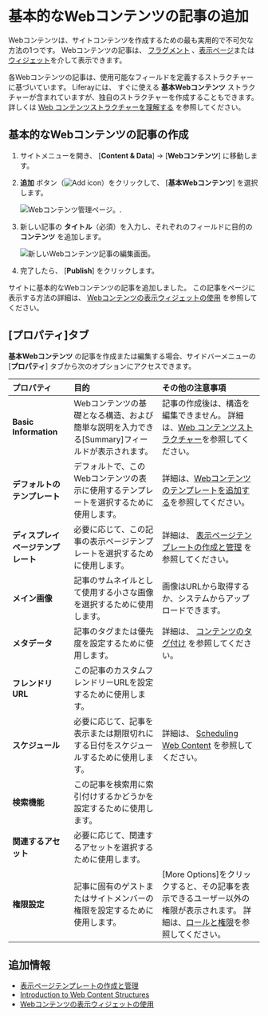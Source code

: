 # 基本的なWebコンテンツの記事の追加

Webコンテンツは、サイトコンテンツを作成するための最も実用的で不可欠な方法の1つです。 Webコンテンツの記事は、 [フラグメント](../../../site-building/displaying-content/using_fragments.html) 、[表示ページ](../../../site-building/displaying-content/using-display-page-templates/creating-and-managing-display-page-templates.md)または[ウィジェット](../../../site-building/displaying-content/using-the-web-content-display-widget.md)を介して表示できます。

各Webコンテンツの記事は、使用可能なフィールドを定義するストラクチャーに基づいています。 Liferayには、 すぐに使える **基本Webコンテンツ** ストラクチャーが含まれていますが、独自のストラクチャーを作成することもできます。 詳しくは [Web コンテンツストラクチャーを理解する](../web-content-structures/understanding-web-content-structures.md) を参照してください。

<a name="基本的なwebコンテンツの記事の作成" />

## 基本的なWebコンテンツの記事の作成

1.  サイトメニューを開き、 [**Content & Data**] → [**Webコンテンツ**] に移動します。

2. **追加** ボタン（![Add icon](../../../images/icon-add.png)）をクリックして、 [**基本Webコンテンツ**] を選択します。

    ![Webコンテンツ管理ページ。](./adding-a-basic-web-content-article/images/01.png).

3.  新しい記事の **タイトル**（必須）を入力し、それぞれのフィールドに目的の **コンテンツ** を追加します。

    ![新しいWebコンテンツ記事の編集画面。](./adding-a-basic-web-content-article/images/02.png)

4.  完了したら、 [**Publish**] をクリックします。

サイトに基本的なWebコンテンツの記事を追加しました。 この記事をページに表示する方法の詳細は、 [Webコンテンツの表示ウィジェットの使用](../../../site-building/displaying-content/using-the-web-content-display-widget.md) を参照してください。

<a name="プロパティタブ" />

## [プロパティ]タブ

**基本Webコンテンツ** の記事を作成または編集する場合、サイドバーメニューの [**プロパティ**] タブから次のオプションにアクセスできます。

| **プロパティ** | **目的** | **その他の注意事項** |
| :--- | :--- | :--- |
| **Basic Information** | Webコンテンツの基礎となる構造、および簡単な説明を入力できる[Summary]フィールドが表示されます。 | 記事の作成後は、構造を編集できません。 詳細は、[Web コンテンツストラクチャー](../web-content-structures/understanding-web-content-structures.md)を参照してください。                                                |
| **デフォルトのテンプレート** | デフォルトで、このWebコンテンツの表示に使用するテンプレートを選択するために使用します。         | 詳細は、[Webコンテンツのテンプレートを追加する](../web-content-templates/creating-web-content-templates.md)を参照してください。                                                                       |
| **ディスプレイページテンプレート** | 必要に応じて、この記事の表示ページテンプレートを選択するために使用します。                 | 詳細は、 [表示ページテンプレートの作成と管理](../../../site-building/displaying-content/using-display-page-templates/creating-and-managing-display-page-templates.md) を参照してください。              |
| **メイン画像** | 記事のサムネイルとして使用する小さな画像を選択するために使用します。                    | 画像はURLから取得するか、システムからアップロードできます。                                                                                                                                        |
| **メタデータ** | 記事のタグまたは優先度を設定するために使用します。                             | 詳細は、 [コンテンツのタグ付け](../../tags_and_categories.html) を参照してください。                                                                                                             |
| **フレンドリURL** | この記事のカスタムフレンドリーURLを設定するために使用します。                      |                                                                                                                                                                        |
| **スケジュール** | 必要に応じて、記事を表示または期限切れにする日付をスケジュールするために使用します。            | 詳細は、 [Scheduling Web Content](https://help.liferay.com/hc/en-us/articles/360029042011-Scheduling-Web-Content-Publication) を参照してください。                                     |
| **検索機能** | この記事を検索用に索引付けするかどうかを設定するために使用します。                     |                                                                                                                                                                        |
| **関連するアセット** | 必要に応じて、関連するアセットを選択するために使用します。                         |                                                                                                                                                                        |
| **権限設定** | 記事に固有のゲストまたはサイトメンバーの権限を設定するために使用します。                  | [More Options]をクリックすると、その記事を表示できるユーザー以外の権限が表示されます。 詳細は、[ロールと権限](../../../users-and-permissions/roles-and-permissions/understanding-roles-and-permissions.md)を参照してください。 |

<a name="追加情報" />

## 追加情報

  - [表示ページテンプレートの作成と管理](../../../site-building/displaying-content/using-display-page-templates/creating-and-managing-display-page-templates.md)
  - [Introduction to Web Content Structures](../web-content-structures/understanding-web-content-structures.md)
  - [Webコンテンツの表示ウィジェットの使用](../../../site-building/displaying-content/using-the-web-content-display-widget.md)
